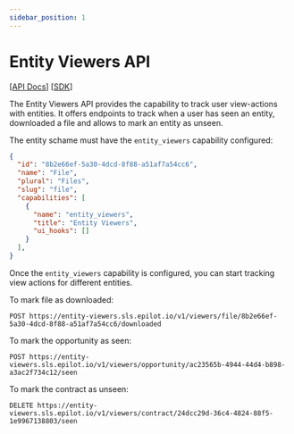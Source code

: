 ```yaml
---
sidebar_position: 1
---
```


# Entity Viewers API

[[API Docs](/api/entity-viewers/#tag/Viewers)]
[[SDK](https://www.npmjs.com/package/@epilot/entity-viewers-client)]

The Entity Viewers API provides the capability to track user view-actions with entities. It offers endpoints to track when a user has seen an entity, downloaded a file and allows to mark an entity as unseen.

The entity schame must have the `entity_viewers` capability configured:

```json
{
  "id": "8b2e66ef-5a30-4dcd-8f88-a51af7a54cc6",
  "name": "File",
  "plural": "Files",
  "slug": "file",
  "capabilities": [
    {
      "name": "entity_viewers",
      "title": "Entity Viewers",
      "ui_hooks": []
    }
  ],
}
```

Once the `entity_viewers` capability is configured, you can start tracking view actions for different entities.

To mark file as downloaded:
```
POST https://entity-viewers.sls.epilot.io/v1/viewers/file/8b2e66ef-5a30-4dcd-8f88-a51af7a54cc6/downloaded
```

To mark the opportunity as seen:
```
POST https://entity-viewers.sls.epilot.io/v1/viewers/opportunity/ac23565b-4944-44d4-b898-a3ac2f734c12/seen
```

To mark the contract as unseen:
```
DELETE https://entity-viewers.sls.epilot.io/v1/viewers/contract/24dcc29d-36c4-4824-88f5-1e9967138803/seen
```
